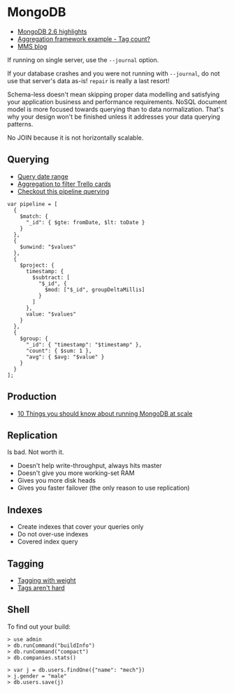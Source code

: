 # MongoDB

* [MongoDB 2.6 highlights](https://bugsnag.com/blog/mongo-2-6-highlights)
* [Aggregation framework example - Tag count?](http://blog.mongolab.com/2012/07/aggregation-example/)
* [MMS blog](http://blog.mms.mongodb.com/)

If running on single server, use the `--journal` option.

If your database crashes and you were not running with `--journal`, do not use that server's data as-is! `repair` is really a last resort!

Schema-less doesn't mean skipping proper data modelling and satisfying your application business and performance requirements. NoSQL document model is more focused towards querying than to data normalization. That's why your design won't be finished unless it addresses your data querying patterns.

No JOIN because it is not horizontally scalable.

## Querying

* [Query date range](http://cookbook.mongodb.org/patterns/date_range/)
* [Aggregation to filter Trello cards](http://architects.dzone.com/articles/using-mongodb-aggregation)
* [Checkout this pipeline querying](http://vladmihalcea.com/2014/01/17/mongodb-and-the-fine-art-of-data-modelling/)

```
var pipeline = [
  {
    $match: {
      "_id": { $gte: fromDate, $lt: toDate }
    }
  },
  {
    $unwind: "$values"
  },
  {
    $project: {
      timestamp: {
        $subtract: [
          "$_id", {
            $mod: ["$_id", groupDeltaMillis]
          }
        ]
      },
      value: "$values"
    }
  },
  {
    $group: {
      "_id": { "timestamp": "$timestamp" },
      "count": { $sum: 1 },
      "avg": { $avg: "$value" }
    }
  }
];
```

## Production

* [10 Things you should know about running MongoDB at scale](http://highscalability.com/blog/2014/3/5/10-things-you-should-know-about-running-mongodb-at-scale.html)

## Replication

Is bad. Not worth it.

* Doesn't help write-throughput, always hits master
* Doesn't give you more working-set RAM
* Gives you more disk heads
* Gives you faster failover (the only reason to use replication)

## Indexes

* Create indexes that cover your queries only
* Do not over-use indexes
* Covered index query

## Tagging

* [Tagging with weight](http://wilker-dev.com/mongoid_taggable/)
* [Tags aren't hard](https://github.com/markbates/mongoid-tags-arent-hard)

## Shell

To find out your build:

```
> use admin
> db.runCommand("buildInfo")
> db.runCommand("compact")
> db.companies.stats()

> var j = db.users.findOne({"name": "mech"})
> j.gender = "male"
> db.users.save(j)
```

